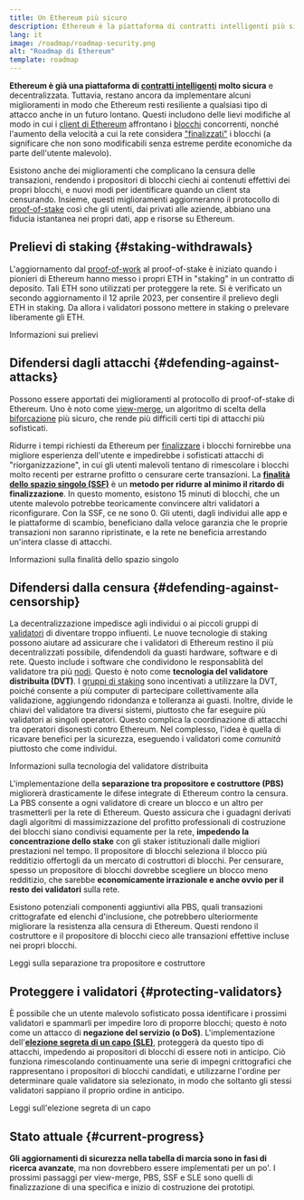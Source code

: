 ```yaml
---
title: Un Ethereum più sicuro
description: Ethereum è la piattaforma di contratti intelligenti più sicura e decentralizzata che esista. Tuttavia, restano ancora da implementare alcuni miglioramenti in modo che Ethereum resti resiliente a qualsiasi livello di attacco anche in un futuro lontano.
lang: it
image: /roadmap/roadmap-security.png
alt: "Roadmap di Ethereum"
template: roadmap
---
```


**Ethereum è già una piattaforma di [contratti intelligenti](/glossary/#smart-contract) molto sicura** e decentralizzata. Tuttavia, restano ancora da implementare alcuni miglioramenti in modo che Ethereum resti resiliente a qualsiasi tipo di attacco anche in un futuro lontano. Questi includono delle lievi modifiche al modo in cui i [client di Ethereum](/glossary/#consensus-client) affrontano i [blocchi](/glossary/#block) concorrenti, nonché l'aumento della velocità a cui la rete considera ["finalizzati"](/developers/docs/consensus-mechanisms/pos/#finality) i blocchi (a significare che non sono modificabili senza estreme perdite economiche da parte dell'utente malevolo).

Esistono anche dei miglioramenti che complicano la censura delle transazioni, rendendo i propositori di blocchi ciechi ai contenuti effettivi dei propri blocchi, e nuovi modi per identificare quando un client sta censurando. Insieme, questi miglioramenti aggiorneranno il protocollo di [proof-of-stake](/glossary/#pos) così che gli utenti, dai privati alle aziende, abbiano una fiducia istantanea nei propri dati, app e risorse su Ethereum.

## Prelievi di staking {#staking-withdrawals}

L'aggiornamento dal [proof-of-work](/glossary/#pow) al proof-of-stake è iniziato quando i pionieri di Ethereum hanno messo i propri ETH in "staking" in un contratto di deposito. Tali ETH sono utilizzati per proteggere la rete. Si è verificato un secondo aggiornamento il 12 aprile 2023, per consentire il prelievo degli ETH in staking. Da allora i validatori possono mettere in staking o prelevare liberamente gli ETH.

<ButtonLink variant="outline-color" to="/staking/withdrawals/">Informazioni sui prelievi</ButtonLink>

## Difendersi dagli attacchi {#defending-against-attacks}

Possono essere apportati dei miglioramenti al protocollo di proof-of-stake di Ethereum. Uno è noto come [view-merge](https://ethresear.ch/t/view-merge-as-a-replacement-for-proposer-boost/13739), un algoritmo di scelta della [biforcazione](/glossary/#fork) più sicuro, che rende più difficili certi tipi di attacchi più sofisticati.

Ridurre i tempi richiesti da Ethereum per [finalizzare](/glossary/#finality) i blocchi fornirebbe una migliore esperienza dell'utente e impedirebbe i sofisticati attacchi di "riorganizzazione", in cui gli utenti malevoli tentano di rimescolare i blocchi molto recenti per estrarne profitto o censurare certe transazioni. La [**finalità dello spazio singolo (SSF)**](/roadmap/single-slot-finality/) è un **metodo per ridurre al minimo il ritardo di finalizzazione**. In questo momento, esistono 15 minuti di blocchi, che un utente malevolo potrebbe teoricamente convincere altri validatori a riconfigurare. Con la SSF, ce ne sono 0. Gli utenti, dagli individui alle app e le piattaforme di scambio, beneficiano dalla veloce garanzia che le proprie transazioni non saranno ripristinate, e la rete ne beneficia arrestando un'intera classe di attacchi.

<ButtonLink variant="outline-color" to="/roadmap/single-slot-finality/">Informazioni sulla finalità dello spazio singolo</ButtonLink>

## Difendersi dalla censura {#defending-against-censorship}

La decentralizzazione impedisce agli individui o ai piccoli gruppi di [validatori](/glossary/#validator) di diventare troppo influenti. Le nuove tecnologie di staking possono aiutare ad assicurare che i validatori di Ethereum restino il più decentralizzati possibile, difendendoli da guasti hardware, software e di rete. Questo include i software che condividono le responsablità del validatore tra più [nodi](/glossary/#node). Questo è noto come **tecnologia del validatore distribuita (DVT)**. I [gruppi di staking](/glossary/#staking-pool) sono incentivati a utilizzare la DVT, poiché consente a più computer di partecipare collettivamente alla validazione, aggiungendo ridondanza e tolleranza ai guasti. Inoltre, divide le chiavi del validatore tra diversi sistemi, piuttosto che far eseguire più validatori ai singoli operatori. Questo complica la coordinazione di attacchi tra operatori disonesti contro Ethereum. Nel complesso, l'idea è quella di ricavare benefici per la sicurezza, eseguendo i validatori come _comunità_ piuttosto che come individui.

<ButtonLink variant="outline-color" to="/staking/dvt/">Informazioni sulla tecnologia del validatore distribuita</ButtonLink>

L'implementazione della **separazione tra propositore e costruttore (PBS)** migliorerà drasticamente le difese integrate di Ethereum contro la censura. La PBS consente a ogni validatore di creare un blocco e un altro per trasmetterli per la rete di Ethereum. Questo assicura che i guadagni derivati dagli algoritmi di massimizzazione del profitto professionali di costruzione dei blocchi siano condivisi equamente per la rete, **impedendo la concentrazione dello stake** con gli staker istituzionali dalle migliori prestazioni nel tempo. Il propositore di blocchi seleziona il blocco più redditizio offertogli da un mercato di costruttori di blocchi. Per censurare, spesso un propositore di blocchi dovrebbe scegliere un blocco meno redditizio, che sarebbe **economicamente irrazionale e anche ovvio per il resto dei validatori** sulla rete.

Esistono potenziali componenti aggiuntivi alla PBS, quali transazioni crittografate ed elenchi d'inclusione, che potrebbero ulteriormente migliorare la resistenza alla censura di Ethereum. Questi rendono il costruttore e il propositore di blocchi cieco alle transazioni effettive incluse nei propri blocchi.

<ButtonLink variant="outline-color" to="/roadmap/pbs/">Leggi sulla separazione tra propositore e costruttore</ButtonLink>

## Proteggere i validatori {#protecting-validators}

È possibile che un utente malevolo sofisticato possa identificare i prossimi validatori e spammarli per impedire loro di proporre blocchi; questo è noto come un attacco di **negazione del servizio (o DoS)**. L'implementazione dell'[**elezione segreta di un capo (SLE)**](/roadmap/secret-leader-election), proteggerà da questo tipo di attacchi, impedendo ai propositori di blocchi di essere noti in anticipo. Ciò funziona rimescolando continuamente una serie di impegni crittografici che rappresentano i propositori di blocchi candidati, e utilizzarne l'ordine per determinare quale validatore sia selezionato, in modo che soltanto gli stessi validatori sappiano il proprio ordine in anticipo.

<ButtonLink variant="outline-color" to="/roadmap/secret-leader-election">Leggi sull'elezione segreta di un capo</ButtonLink>

## Stato attuale {#current-progress}

**Gli aggiornamenti di sicurezza nella tabella di marcia sono in fasi di ricerca avanzate**, ma non dovrebbero essere implementati per un po'. I prossimi passaggi per view-merge, PBS, SSF e SLE sono quelli di finalizzazione di una specifica e inizio di costruzione dei prototipi.

